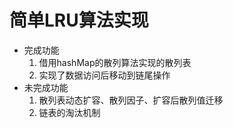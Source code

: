 # 简单LRU算法实现
* 完成功能
  1. 借用hashMap的散列算法实现的散列表
  2. 实现了数据访问后移动到链尾操作
* 未完成功能
  1. 散列表动态扩容、散列因子、扩容后散列值迁移
  2. 链表的淘汰机制